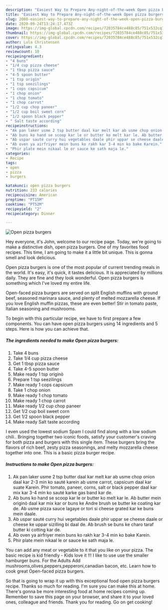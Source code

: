 ```yaml
---
description: "Easiest Way to Prepare Any-night-of-the-week Open pizza burgers"
title: "Easiest Way to Prepare Any-night-of-the-week Open pizza burgers"
slug: 2008-easiest-way-to-prepare-any-night-of-the-week-open-pizza-burgers
date: 2020-09-24T13:24:17.473Z
image: https://img-global.cpcdn.com/recipes/72035784ce488c85/751x532cq70/open-pizza-burgers-recipe-main-photo.jpg
thumbnail: https://img-global.cpcdn.com/recipes/72035784ce488c85/751x532cq70/open-pizza-burgers-recipe-main-photo.jpg
cover: https://img-global.cpcdn.com/recipes/72035784ce488c85/751x532cq70/open-pizza-burgers-recipe-main-photo.jpg
author: Lula Christensen
ratingvalue: 4.3
reviewcount: 10
recipeingredient:
- "4 buns"
- "1/4 cup pizza cheese"
- "1 tbsp pizza sauce"
- "4-5 spoon butter"
- "1 tsp origin"
- "1 tsp seezilings"
- "1 cops capsicum"
- "1 chop onion"
- "1 chop tomato"
- "1 chop carrot"
- "1/2 cup chop paneer"
- "1/2 cup boil sweet corn"
- "1/2 spoon black pepper"
- " Salt taste according"
recipeinstructions:
- "Ak pan laker usme 2 tsp butter daal kar melt kar ab usme chop onion daal kar 2-3 min ko sauté karein ab usme carrot, capsicum daal kar suate Karein. Phir tomato, paneer, corns, salt or black pepper daal kar mix kar 3-4 min ko sauté karke gas band kar de."
- "Ab buns ko hand se scoop kar le or butter ko melt kar le. Ab butter mein originò daal kar mix kar or buns ke Andre brush se butter ke coating kar de. Ab usme pizza sauce lagaye or tori si cheese grated kar ke buns mein daale."
- "Ab uspar sauté curry hui vegetables daale phir uppar se cheese daale or cheese ke uppar sizilling bi daal de. Ab brush se buns ke charo taraf butter ki cotting kar de."
- "Ab oven ya airfriyer mein buns ko rakh kar 3-4 min ko bake Karein."
- "Phir plate mein nikaal le or sauce ke sath maja le."
categories:
- Recipe
tags:
- open
- pizza
- burgers

katakunci: open pizza burgers 
nutrition: 233 calories
recipecuisine: American
preptime: "PT15M"
cooktime: "PT52M"
recipeyield: "2"
recipecategory: Dinner

---
```



![Open pizza burgers](https://img-global.cpcdn.com/recipes/72035784ce488c85/751x532cq70/open-pizza-burgers-recipe-main-photo.jpg)

Hey everyone, it's John, welcome to our recipe page. Today, we're going to make a distinctive dish, open pizza burgers. One of my favorites food recipes. This time, I am going to make it a little bit unique. This is gonna smell and look delicious.

Open pizza burgers is one of the most popular of current trending meals in the world. It's easy, it's quick, it tastes delicious. It is appreciated by millions daily. They are fine and they look wonderful. Open pizza burgers is something which I've loved my entire life.

Open-faced pizza burgers are served on split English muffins with ground beef, seasoned marinara sauce, and plenty of melted mozzarella cheese. If you love English muffin pizzas, these are even better! Stir in tomato paste, Italian seasoning and mushrooms.


To begin with this particular recipe, we have to first prepare a few components. You can have open pizza burgers using 14 ingredients and 5 steps. Here is how you can achieve that.

<!--inarticleads1-->

##### The ingredients needed to make Open pizza burgers:

1. Take 4 buns
1. Take 1/4 cup pizza cheese
1. Get 1 tbsp pizza sauce
1. Take 4-5 spoon butter
1. Make ready 1 tsp originò
1. Prepare 1 tsp seezilings
1. Make ready 1 cops capsicum
1. Take 1 chop onion
1. Make ready 1 chop tomato
1. Make ready 1 chop carrot
1. Make ready 1/2 cup chop paneer
1. Get 1/2 cup boil sweet corn
1. Get 1/2 spoon black pepper
1. Make ready  Salt taste according


I even used the lowest sodium Spam I could find along with a low sodium chili.. Bringing together two iconic foods, satisfy your customer&#39;s craving for both pizza and burgers with this single item. These burgers bring the flavors of rich beef, zesty pizza seasonings, and melty mozzarella cheese together into one. This is a basic pizza burger recipe. 

<!--inarticleads2-->

##### Instructions to make Open pizza burgers:

1. Ak pan laker usme 2 tsp butter daal kar melt kar ab usme chop onion daal kar 2-3 min ko sauté karein ab usme carrot, capsicum daal kar suate Karein. Phir tomato, paneer, corns, salt or black pepper daal kar mix kar 3-4 min ko sauté karke gas band kar de.
1. Ab buns ko hand se scoop kar le or butter ko melt kar le. Ab butter mein originò daal kar mix kar or buns ke Andre brush se butter ke coating kar de. Ab usme pizza sauce lagaye or tori si cheese grated kar ke buns mein daale.
1. Ab uspar sauté curry hui vegetables daale phir uppar se cheese daale or cheese ke uppar sizilling bi daal de. Ab brush se buns ke charo taraf butter ki cotting kar de.
1. Ab oven ya airfriyer mein buns ko rakh kar 3-4 min ko bake Karein.
1. Phir plate mein nikaal le or sauce ke sath maja le.


You can add any meat or vegetable to it that you like on your pizza. The basic recipe is kid friendly - Kids love it !!! I like to use use the smaller hamburger buns. For the Adults Add mushrooms,olives,peppers,pepperoni,canadian bacon, etc. Learn how to cook great Open-faced pizza burgers. 

So that is going to wrap it up with this exceptional food open pizza burgers recipe. Thanks so much for reading. I'm sure you can make this at home. There's gonna be more interesting food at home recipes coming up. Remember to save this page on your browser, and share it to your loved ones, colleague and friends. Thank you for reading. Go on get cooking!
